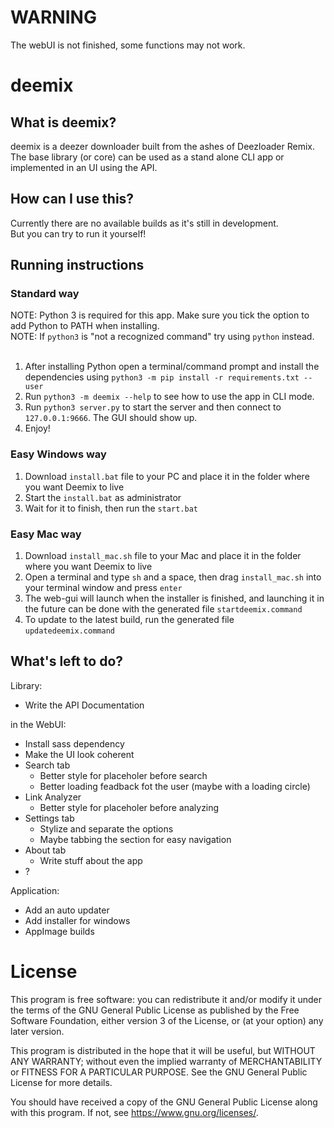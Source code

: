 # WARNING
The webUI is not finished, some functions may not work.

# deemix
## What is deemix?
deemix is a deezer downloader built from the ashes of Deezloader Remix. The base library (or core) can be used as a stand alone CLI app or implemented in an UI using the API.

## How can I use this?
Currently there are no available builds as it's still in development.<br>
But you can try to run it yourself!<br>

## Running instructions
### Standard way
NOTE: Python 3 is required for this app. Make sure you tick the option to add Python to PATH when installing.<br>
NOTE: If `python3` is "not a recognized command" try using `python` instead.<br>
<br>
1. After installing Python open a terminal/command prompt and install the dependencies using `python3 -m pip install -r requirements.txt --user`<br>
2. Run `python3 -m deemix --help` to see how to use the app in CLI mode.<br>
3. Run `python3 server.py` to start the server and then connect to `127.0.0.1:9666`. The GUI should show up.<br>
4. Enjoy!<br>

### Easy Windows way
1. Download `install.bat` file to your PC and place it in the folder where you want Deemix to live<br>
2. Start the `install.bat` as administrator<br>
3. Wait for it to finish, then run the `start.bat`<br>

### Easy Mac way
1. Download `install_mac.sh` file to your Mac and place it in the folder where you want Deemix to live<br>
2. Open a terminal and type `sh` and a space, then drag `install_mac.sh` into your terminal window and press `enter`<br>
3. The web-gui will launch when the installer is finished, and launching it in the future can be done with the generated file `startdeemix.command`<br>
4. To update to the latest build, run the generated file `updatedeemix.command`<br>

## What's left to do?
Library:
- Write the API Documentation

in the WebUI:
- Install sass dependency
- Make the UI look coherent
- Search tab
	- Better style for placeholer before search
	- Better loading feadback fot the user (maybe with a loading circle)
- Link Analyzer
	- Better style for placeholer before analyzing
- Settings tab
	- Stylize and separate the options
	- Maybe tabbing the section for easy navigation
- About tab
	- Write stuff about the app
- ?

Application:
- Add an auto updater
- Add installer for windows
- AppImage builds

# License
This program is free software: you can redistribute it and/or modify
it under the terms of the GNU General Public License as published by
the Free Software Foundation, either version 3 of the License, or
(at your option) any later version.

This program is distributed in the hope that it will be useful,
but WITHOUT ANY WARRANTY; without even the implied warranty of
MERCHANTABILITY or FITNESS FOR A PARTICULAR PURPOSE.  See the
GNU General Public License for more details.

You should have received a copy of the GNU General Public License
along with this program.  If not, see <https://www.gnu.org/licenses/>.
